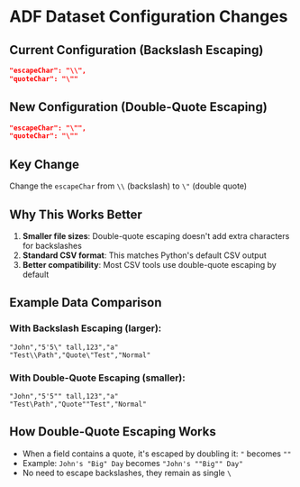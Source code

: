# ADF Dataset Configuration Changes

## Current Configuration (Backslash Escaping)
```json
"escapeChar": "\\",
"quoteChar": "\""
```

## New Configuration (Double-Quote Escaping)
```json
"escapeChar": "\"",
"quoteChar": "\""
```

## Key Change
Change the `escapeChar` from `\\` (backslash) to `\"` (double quote)

## Why This Works Better
1. **Smaller file sizes**: Double-quote escaping doesn't add extra characters for backslashes
2. **Standard CSV format**: This matches Python's default CSV output
3. **Better compatibility**: Most CSV tools use double-quote escaping by default

## Example Data Comparison

### With Backslash Escaping (larger):
```
"John","5'5\" tall,123","a"
"Test\\Path","Quote\"Test","Normal"
```

### With Double-Quote Escaping (smaller):
```
"John","5'5"" tall,123","a"
"Test\Path","Quote""Test","Normal"
```

## How Double-Quote Escaping Works
- When a field contains a quote, it's escaped by doubling it: `"` becomes `""`
- Example: `John's "Big" Day` becomes `"John's ""Big"" Day"`
- No need to escape backslashes, they remain as single `\` 